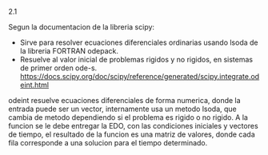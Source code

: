 2.1

Segun la documentacion de la libreria scipy:
- Sirve para resolver ecuaciones diferenciales ordinarias usando lsoda de la libreria FORTRAN odepack.
- Resuelve al valor inicial de problemas rigidos y no rigidos, en sistemas de primer orden ode-s.
https://docs.scipy.org/doc/scipy/reference/generated/scipy.integrate.odeint.html

odeint resuelve ecuaciones diferenciales de forma numerica, donde la entrada puede ser un vector, internamente usa un metodo lsoda, que cambia de metodo dependiendo si el problema es rigido o no rigido. A la funcion se le debe entregar la EDO, con las condiciones iniciales y vectores de tiempo, el resultado de la funcion es una matriz de valores, donde cada fila corresponde a una solucion para el tiempo determinado.
